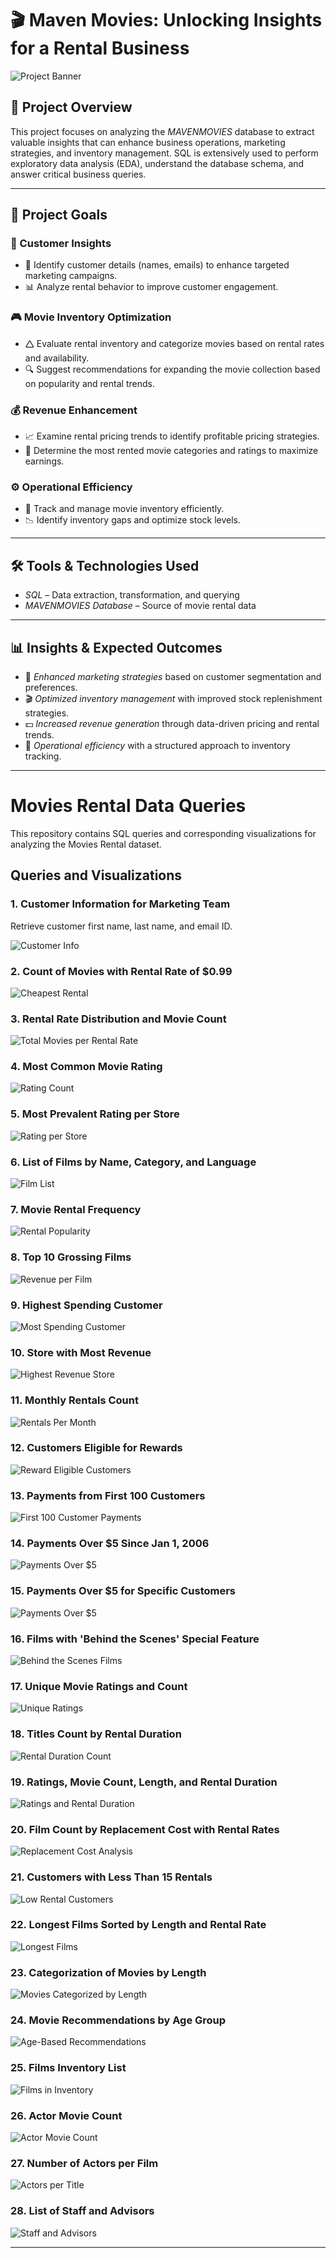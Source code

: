 
# 🎬 Maven Movies: Unlocking Insights for a Rental Business

![Project Banner](Cinema.jpg)

## 📌 Project Overview
This project focuses on analyzing the *MAVENMOVIES* database to extract valuable insights that can enhance business operations, marketing strategies, and inventory management. SQL is extensively used to perform exploratory data analysis (EDA), understand the database schema, and answer critical business queries.


---

## 🎯 Project Goals

### 🛒 Customer Insights

- 📌 Identify customer details (names, emails) to enhance targeted marketing campaigns.
- 📊 Analyze rental behavior to improve customer engagement.

### 🎮 Movie Inventory Optimization

- 🛆 Evaluate rental inventory and categorize movies based on rental rates and availability.
- 🔍 Suggest recommendations for expanding the movie collection based on popularity and rental trends.

### 💰 Revenue Enhancement

- 📈 Examine rental pricing trends to identify profitable pricing strategies.
- 🎥 Determine the most rented movie categories and ratings to maximize earnings.

### ⚙️ Operational Efficiency

- 📌 Track and manage movie inventory efficiently.
- 📉 Identify inventory gaps and optimize stock levels.

---

## 🛠️ Tools & Technologies Used
- *SQL* – Data extraction, transformation, and querying
- *MAVENMOVIES Database* – Source of movie rental data

---

## 📊 Insights & Expected Outcomes
- 📢 *Enhanced marketing strategies* based on customer segmentation and preferences.
- 🎬 *Optimized inventory management* with improved stock replenishment strategies.
- 💵 *Increased revenue generation* through data-driven pricing and rental trends.
- 📌 *Operational efficiency* with a structured approach to inventory tracking.

---

# Movies Rental Data Queries

This repository contains SQL queries and corresponding visualizations for analyzing the Movies Rental dataset.

## Queries and Visualizations

### 1. Customer Information for Marketing Team
Retrieve customer first name, last name, and email ID.

![Customer Info](https://github.com/purvalakhewar/DVDRENTALBUSINESS/blob/main/CODE_OUT_PUT/1%20customer%20info%20-%20Copy.png)

### 2. Count of Movies with Rental Rate of $0.99
![Cheapest Rental](https://github.com/purvalakhewar/DVDRENTALBUSINESS/blob/main/CODE_OUT_PUT/2%20rent%20-%20Copy.png)

### 3. Rental Rate Distribution and Movie Count
![Total Movies per Rental Rate](https://github.com/purvalakhewar/DVDRENTALBUSINESS/blob/main/CODE_OUT_PUT/3%20rental%20rate%20move%20count.png)

### 4. Most Common Movie Rating
![Rating Count](https://github.com/purvalakhewar/DVDRENTALBUSINESS/blob/main/CODE_OUT_PUT/4%20most%20common%20movie%20rating.png)

### 5. Most Prevalent Rating per Store
![Rating per Store](https://github.com/purvalakhewar/DVDRENTALBUSINESS/blob/main/CODE_OUT_PUT/5%20most%20relevent%20rating.png)

### 6. List of Films by Name, Category, and Language
![Film List](https://github.com/purvalakhewar/DVDRENTALBUSINESS/blob/main/CODE_OUT_PUT/6%20list%20of%20film%20by%20name.png)

### 7. Movie Rental Frequency
![Rental Popularity](https://github.com/purvalakhewar/DVDRENTALBUSINESS/blob/main/CODE_OUT_PUT/7%20movie%20rental%20frequency.png)

### 8. Top 10 Grossing Films
![Revenue per Film](https://github.com/purvalakhewar/DVDRENTALBUSINESS/blob/main/CODE_OUT_PUT/8%20top%2010%20gross%20revenue.png)

### 9. Highest Spending Customer
![Most Spending Customer](https://github.com/purvalakhewar/DVDRENTALBUSINESS/blob/main/CODE_OUT_PUT/9%20higest%20sepnding%20customer.png)

### 10. Store with Most Revenue
![Highest Revenue Store](https://github.com/purvalakhewar/DVDRENTALBUSINESS/blob/main/CODE_OUT_PUT/10%20store%20with%20most%20revenu.png)

### 11. Monthly Rentals Count
![Rentals Per Month](https://github.com/purvalakhewar/DVDRENTALBUSINESS/blob/main/CODE_OUT_PUT/11%20month%20rental%20count.png)

### 12. Customers Eligible for Rewards
![Reward Eligible Customers](https://github.com/purvalakhewar/DVDRENTALBUSINESS/blob/main/CODE_OUT_PUT/12%20customer%20egible%20for%20rewards.png)

### 13. Payments from First 100 Customers
![First 100 Customer Payments](https://github.com/purvalakhewar/DVDRENTALBUSINESS/blob/main/CODE_OUT_PUT/13%20PAYMENT%20FROM%20FIRST%20100%20CUSTOMER.png)

### 14. Payments Over $5 Since Jan 1, 2006
![Payments Over $5](https://github.com/purvalakhewar/DVDRENTALBUSINESS/blob/main/CODE_OUT_PUT/14%20PAYMENT%20OVER%20%24%205%202006.png)

### 15. Payments Over $5 for Specific Customers
![Payments Over $5](https://github.com/purvalakhewar/DVDRENTALBUSINESS/blob/main/CODE_OUT_PUT/15%20PAYMENT%20OVER.png)

### 16. Films with 'Behind the Scenes' Special Feature
![Behind the Scenes Films](https://github.com/purvalakhewar/DVDRENTALBUSINESS/blob/main/CODE_OUT_PUT/16%20FILM%20WITH%20BEHIND%20THE%20SENCE.png)

### 17. Unique Movie Ratings and Count
![Unique Ratings](https://github.com/purvalakhewar/DVDRENTALBUSINESS/blob/main/CODE_OUT_PUT/17%20UNIQUE%20MOVIE%20RETING%20COUNT.png)

### 18. Titles Count by Rental Duration
![Rental Duration Count](https://github.com/purvalakhewar/DVDRENTALBUSINESS/blob/main/CODE_OUT_PUT/18%20TITLE%20COUNT%20BY%20RENTAL%20DURATION.png)

### 19. Ratings, Movie Count, Length, and Rental Duration
![Ratings and Rental Duration](https://github.com/purvalakhewar/DVDRENTALBUSINESS/blob/main/CODE_OUT_PUT/19%20RATING%2C%20MOVIE%20COUNT.png)

### 20. Film Count by Replacement Cost with Rental Rates
![Replacement Cost Analysis](https://github.com/purvalakhewar/DVDRENTALBUSINESS/blob/main/CODE_OUT_PUT/20%20film%20count%20by%20replaement.png)

### 21. Customers with Less Than 15 Rentals
![Low Rental Customers](https://github.com/purvalakhewar/DVDRENTALBUSINESS/blob/main/CODE_OUT_PUT/21%20customer%20with%20less%20than%2015%20rental.png)

### 22. Longest Films Sorted by Length and Rental Rate
![Longest Films](https://github.com/purvalakhewar/DVDRENTALBUSINESS/blob/main/CODE_OUT_PUT/22%20longest%20film%20sorted%20by%20length%20and%20rental%20rate.png)

### 23. Categorization of Movies by Length
![Movies Categorized by Length](https://github.com/purvalakhewar/DVDRENTALBUSINESS/blob/main/CODE_OUT_PUT/23%20categorization%20of%20movies%20by%20length.png)

### 24. Movie Recommendations by Age Group
![Age-Based Recommendations](https://github.com/purvalakhewar/DVDRENTALBUSINESS/blob/main/CODE_OUT_PUT/24%20movie%20recommendations%20by%20age%20group.png)

### 25. Films Inventory List
![Films in Inventory]([https://github.com/Athu087/Movies_rental/blob/1dfa0affc2a0cd10a1b955543baf23680ec0fcac/images/FILMS_IN_INVENTORY.png](https://github.com/purvalakhewar/DVDRENTALBUSINESS/blob/main/CODE_OUT_PUT/25%20film%20inventory%20list.png))

### 26. Actor Movie Count
![Actor Movie Count](https://github.com/purvalakhewar/DVDRENTALBUSINESS/blob/main/CODE_OUT_PUT/26%20actor%20movie%20count.png)

### 27. Number of Actors per Film
![Actors per Title](https://github.com/purvalakhewar/DVDRENTALBUSINESS/blob/main/CODE_OUT_PUT/27%20number%20of%20actore%20per%20film.png)

### 28. List of Staff and Advisors
![Staff and Advisors](https://github.com/purvalakhewar/DVDRENTALBUSINESS/blob/main/CODE_OUT_PUT/28%20list%20of%20staff.png)

---
